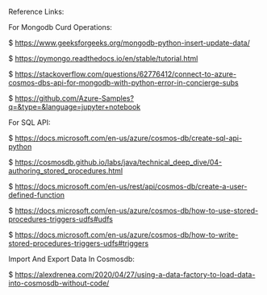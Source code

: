 ﻿

Reference Links:

For Mongodb Curd Operations:

$ https://www.geeksforgeeks.org/mongodb-python-insert-update-data/

$ https://pymongo.readthedocs.io/en/stable/tutorial.html

$ https://stackoverflow.com/questions/62776412/connect-to-azure-cosmos-dbs-api-for-mongodb-with-python-error-in-concierge-subs

$ https://github.com/Azure-Samples?q=&type=&language=jupyter+notebook

For SQL API:

$ https://docs.microsoft.com/en-us/azure/cosmos-db/create-sql-api-python

$ https://cosmosdb.github.io/labs/java/technical_deep_dive/04-authoring_stored_procedures.html

$ https://docs.microsoft.com/en-us/rest/api/cosmos-db/create-a-user-defined-function

$ https://docs.microsoft.com/en-us/azure/cosmos-db/how-to-use-stored-procedures-triggers-udfs#udfs

$ https://docs.microsoft.com/en-us/azure/cosmos-db/how-to-write-stored-procedures-triggers-udfs#triggers

Import And Export Data In Cosmosdb:

$ https://alexdrenea.com/2020/04/27/using-a-data-factory-to-load-data-into-cosmosdb-without-code/
